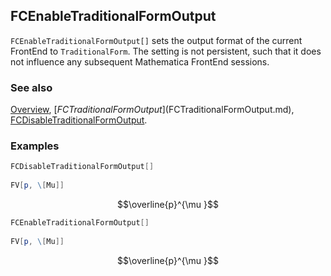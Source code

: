 ## FCEnableTraditionalFormOutput

`FCEnableTraditionalFormOutput[]` sets the output format of the current FrontEnd to `TraditionalForm`. The setting is not persistent, such that it does not influence any subsequent Mathematica FrontEnd sessions.

### See also

[Overview](Extra/FeynCalc.md), [$FCTraditionalFormOutput]($FCTraditionalFormOutput.md), [FCDisableTraditionalFormOutput](FCDisableTraditionalFormOutput.md).

### Examples

```mathematica
FCDisableTraditionalFormOutput[] 
 
FV[p, \[Mu]]
```

$$\overline{p}^{\mu }$$

```mathematica
FCEnableTraditionalFormOutput[] 
 
FV[p, \[Mu]]
```

$$\overline{p}^{\mu }$$